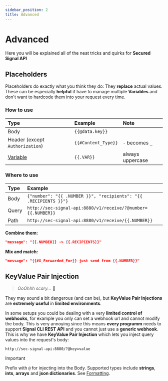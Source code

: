 ```yaml
---
sidebar_position: 2
title: Advanced
---
```


# Advanced

Here you will be explained all of the neat tricks and quirks for **Secured Signal API**

## Placeholders

Placeholders do exactly what you think they do: They **replace** actual values.
These can be especially **helpful** if have to manage multiple **Variables** and don't want to hardcode them into your request every time.

### How to use

| Type                                   | Example             | Note             |
| :------------------------------------- | :------------------ | :--------------- |
| Body                                   | `{{@data.key}}`     |                  |
| Header (except `Authorization`)        | `{{#Content_Type}}` | `-` becomes `_`  |
| [Variable](../configuration/variables) | `{{.VAR}}`          | always uppercase |

### Where to use

| Type  | Example                                                          |
| :---- | :--------------------------------------------------------------- |
| Body  | `{"number": "{{ .NUMBER }}", "recipients": "{{ .RECIPIENTS }}"}` |
| Query | `http://sec-signal-api:8880/v1/receive/?@number={{.NUMBER}}`     |
| Path  | `http://sec-signal-api:8880/v1/receive/{{.NUMBER}}`              |

**Combine them:**

```json
"message": "{{.NUMBER}} -> {{.RECIPIENTS}}"
```

**Mix and match:**

```json
"message": "{{#X_Forwarded_For}} just send from {{.NUMBER}}"
```

## KeyValue Pair Injection

> _OoOhhh scary..._ 🫣

They may sound a bit dangerous (and can be), but **KeyValue Pair Injections** are **extremely useful** in **limited environments**.

In some setups you could be dealing with a very **limited control of webhooks**, for example you only can set a webhook url and cannot modify the body.
This is very annoying since this means **every programm** needs to support **Signal CLI REST API** and you cannot just use a **generic webhook**.
This is why we have **KeyValue Pair Injection** which lets you inject query values into the request's body:

`http://sec-signal-api:8880/?@key=value`

> [!IMPORTANT]
> Prefix with `@` for injecting into the Body.
> Supported types include **strings**, **ints**, **arrays** and **json dictionaries**. See [Formatting](./formatting).
